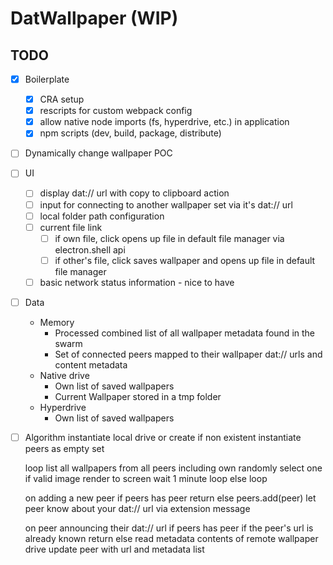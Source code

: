 # DatWallpaper (WIP)

## TODO

- [x] Boilerplate
  - [x] CRA setup
  - [x] rescripts for custom webpack config
  - [x] allow native node imports (fs, hyperdrive, etc.) in application
  - [x] npm scripts (dev, build, package, distribute)
- [ ] Dynamically change wallpaper POC
- [ ] UI
  - [ ] display dat:// url with copy to clipboard action
  - [ ] input for connecting to another wallpaper set via it's dat:// url
  - [ ] local folder path configuration
  - [ ] current file link
    - [ ] if own file, click opens up file in default file manager via electron.shell api
    - [ ] if other's file, click saves wallpaper and opens up file in default file manager
  - [ ] basic network status information - nice to have
- [ ] Data
  - Memory
    - Processed combined list of all wallpaper metadata found in the swarm
    - Set of connected peers mapped to their wallpaper dat:// urls and content metadata
  - Native drive
    - Own list of saved wallpapers
    - Current Wallpaper stored in a tmp folder
  - Hyperdrive
    - Own list of saved wallpapers
- [ ] Algorithm
  instantiate local drive or create if non existent 
  instantiate peers as empty set
  
  loop
    list all wallpapers from all peers including own
    randomly select one
    if valid image
      render to screen
      wait 1 minute
      loop
    else
      loop
  
  on adding a new peer
    if peers has peer
      return
    else
      peers.add(peer)
      let peer know about your dat:// url via extension message
  
  on peer announcing their dat:// url
    if peers has peer
      if the peer's url is already known
        return
      else
        read metadata contents of remote wallpaper drive
        update peer with url and metadata list




